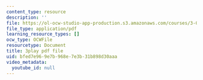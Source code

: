 ```yaml
---
content_type: resource
description: ''
file: https://ol-ocw-studio-app-production.s3.amazonaws.com/courses/3-091-introduction-to-solid-state-chemistry-fall-2018/bfed7e969e7b968e7e3b31b898d30aaa_z1jwo8iXZP4.pdf
file_type: application/pdf
learning_resource_types: []
ocw_type: OCWFile
resourcetype: Document
title: 3play pdf file
uid: bfed7e96-9e7b-968e-7e3b-31b898d30aaa
video_metadata:
  youtube_id: null
---
```

